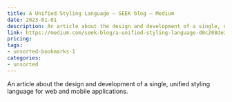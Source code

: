 ```yaml
---
title: A Unified Styling Language – SEEK blog – Medium
date: 2023-01-01
description: An article about the design and development of a single, unified styling language for web and mobile applications.
link: https://medium.com/seek-blog/a-unified-styling-language-d0c208de2660
pricing: 
tags: 
- unsorted-bookmarks-1 
categories: 
- unsorted 
---
```


An article about the design and development of a single, unified styling language for web and mobile applications.